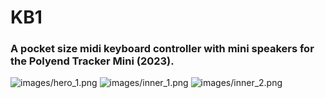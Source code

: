 # KB1
### A pocket size midi keyboard controller with mini speakers for the Polyend Tracker Mini (2023).
![images/hero_1.png](https://github.com/PocketMidi/KB19/blob/main/images/hero_1.png)
![images/inner_1.png](https://github.com/PocketMidi/KB19/blob/main/images/inner_1.png)
![images/inner_2.png](https://github.com/PocketMidi/KB19/blob/main/images/inner_2.png)

